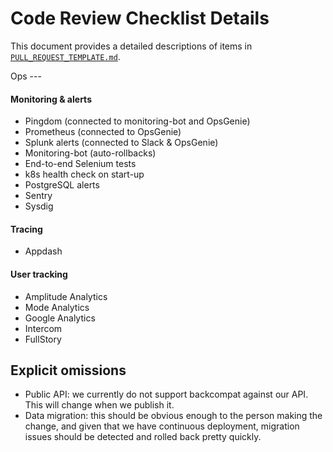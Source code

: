Code Review Checklist Details
=========

This document provides a detailed descriptions of items in [`PULL_REQUEST_TEMPLATE.md`](PULL_REQUEST_TEMPLATE.md).

<a id="ops">
Ops
---

#### Monitoring & alerts

- Pingdom (connected to monitoring-bot and OpsGenie)
- Prometheus (connected to OpsGenie)
- Splunk alerts (connected to Slack & OpsGenie)
- Monitoring-bot (auto-rollbacks)
- End-to-end Selenium tests
- k8s health check on start-up
- PostgreSQL alerts
- Sentry
- Sysdig

#### Tracing

- Appdash

#### User tracking

- Amplitude Analytics
- Mode Analytics
- Google Analytics
- Intercom
- FullStory

Explicit omissions
---------------

- Public API: we currently do not support backcompat against our API. This will change when we publish it.
- Data migration: this should be obvious enough to the person making the change, and given that we have continuous deployment, migration issues should be detected and rolled back pretty quickly.
